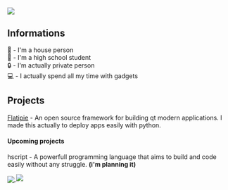 <h1>
    <img src="https://github-readme-stats.vercel.app/api?username=zenqii&show_icons=True&theme=calm">
</h1>

## Informations

🏡 - I'm a house person</br>
📖 - I'm a high school student</br>
🔒 - I'm actually private person</br>
💻 - I actually spend all my time with gadgets</br>

## Projects

[Flatipie](https://github.com/flatipie/flatipie) - An open source framework for building qt modern applications. I made this actually to deploy apps easily with python.

#### Upcoming projects

hscript - A powerfull programming language that aims to build and code easily without any struggle. **(i'm planning it)**

<a href="https://github.com/flatipie/Flatipie">
  <img align="center" src="https://github-readme-stats.vercel.app/api/pin/?username=flatipie&repo=flatipie&theme=calm" />
</a>

<a>
  <img src="https://github-readme-stats.vercel.app/api/top-langs/?username=zenqii&hide=css,html&layout=compact&theme=calm&card_width=350">
</a>
